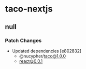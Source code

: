 # taco-nextjs

## null

### Patch Changes

- Updated dependencies [e802832]
  - @nucypher/taco@1.0.0
  - react@0.0.1
